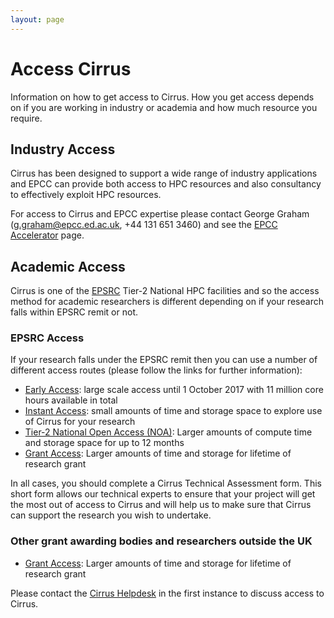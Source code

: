```yaml
---
layout: page
---
```


Access Cirrus
=============

Information on how to get access to Cirrus. How you get access depends on 
if you are working in industry or academia and how much resource you require.

Industry Access
---------------

Cirrus has been designed to support a wide range of industry applications 
and EPCC can provide both access to HPC resources and also consultancy to
effectively exploit HPC resources.

For access to Cirrus and EPCC expertise please contact George Graham
(<g.graham@epcc.ed.ac.uk>, +44 131 651 3460) and see the 
[EPCC Accelerator](https://www.epcc.ed.ac.uk/work-us/industry-engagement-programmes/accelerator)
page.

Academic Access
---------------

Cirrus is one of the [EPSRC](http://www.epsrc.ac.uk) Tier-2 National HPC facilities and
so the access method for academic researchers is different depending on if your 
research falls within EPSRC remit or not.

### EPSRC Access

If your research falls under the EPSRC remit then you can use a number of
different access routes (please follow the links for further information):

* [Early Access](early.html): large scale access until 1 October 2017 with 11 million core hours available in total
* [Instant Access](instant.html): small amounts of time and storage space to explore use
of Cirrus for your research
* [Tier-2 National Open Access (NOA)](noa.html): Larger amounts of compute time and
storage space for up to 12 months
* [Grant Access](grant.html): Larger amounts of time and storage for lifetime of 
research grant

In all cases, you should complete a Cirrus Technical Assessment form. This
short form allows our technical experts to ensure that your project
will get the most out of access to Cirrus and will help us to make sure
that Cirrus can support the research you wish to undertake.

### Other grant awarding bodies and researchers outside the UK

* [Grant Access](grant.html): Larger amounts of time and storage for lifetime of 
research grant

Please contact the [Cirrus Helpdesk](/support/) in the first instance to discuss 
access to Cirrus.

